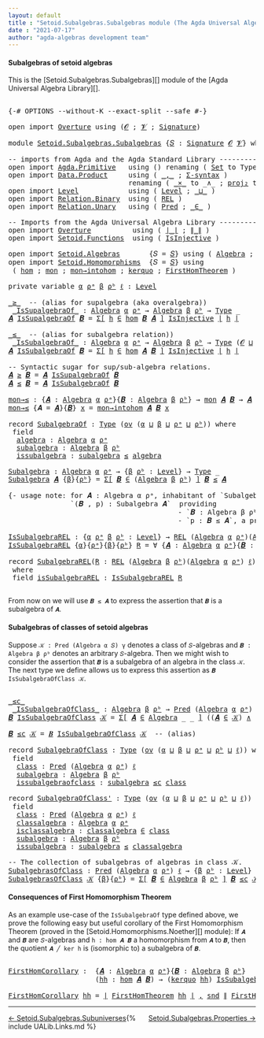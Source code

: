 ```yaml
---
layout: default
title : "Setoid.Subalgebras.Subalgebras module (The Agda Universal Algebra Library)"
date : "2021-07-17"
author: "agda-algebras development team"
---
```


#### <a id="subalgebras-of-setoidalgebras">Subalgebras of setoid algebras</a>

This is the [Setoid.Subalgebras.Subalgebras][] module of the [Agda Universal Algebra Library][].

<pre class="Agda">

<a id="363" class="Symbol">{-#</a> <a id="367" class="Keyword">OPTIONS</a> <a id="375" class="Pragma">--without-K</a> <a id="387" class="Pragma">--exact-split</a> <a id="401" class="Pragma">--safe</a> <a id="408" class="Symbol">#-}</a>

<a id="413" class="Keyword">open</a> <a id="418" class="Keyword">import</a> <a id="425" href="Overture.html" class="Module">Overture</a> <a id="434" class="Keyword">using</a> <a id="440" class="Symbol">(</a><a id="441" href="Overture.Signatures.html#648" class="Generalizable">𝓞</a> <a id="443" class="Symbol">;</a> <a id="445" href="Overture.Signatures.html#650" class="Generalizable">𝓥</a> <a id="447" class="Symbol">;</a> <a id="449" href="Overture.Signatures.html#3264" class="Function">Signature</a><a id="458" class="Symbol">)</a>

<a id="461" class="Keyword">module</a> <a id="468" href="Setoid.Subalgebras.Subalgebras.html" class="Module">Setoid.Subalgebras.Subalgebras</a> <a id="499" class="Symbol">{</a><a id="500" href="Setoid.Subalgebras.Subalgebras.html#500" class="Bound">𝑆</a> <a id="502" class="Symbol">:</a> <a id="504" href="Overture.Signatures.html#3264" class="Function">Signature</a> <a id="514" href="Overture.Signatures.html#648" class="Generalizable">𝓞</a> <a id="516" href="Overture.Signatures.html#650" class="Generalizable">𝓥</a><a id="517" class="Symbol">}</a> <a id="519" class="Keyword">where</a>

<a id="526" class="Comment">-- imports from Agda and the Agda Standard Library ------------------------------------------</a>
<a id="620" class="Keyword">open</a> <a id="625" class="Keyword">import</a> <a id="632" href="Agda.Primitive.html" class="Module">Agda.Primitive</a>   <a id="649" class="Keyword">using</a> <a id="655" class="Symbol">()</a> <a id="658" class="Keyword">renaming</a> <a id="667" class="Symbol">(</a> <a id="669" href="Agda.Primitive.html#326" class="Primitive">Set</a> <a id="673" class="Symbol">to</a> <a id="676" class="Primitive">Type</a> <a id="681" class="Symbol">)</a>
<a id="683" class="Keyword">open</a> <a id="688" class="Keyword">import</a> <a id="695" href="Data.Product.html" class="Module">Data.Product</a>     <a id="712" class="Keyword">using</a> <a id="718" class="Symbol">(</a> <a id="720" href="Agda.Builtin.Sigma.html#236" class="InductiveConstructor Operator">_,_</a> <a id="724" class="Symbol">;</a> <a id="726" href="Data.Product.html#916" class="Function">Σ-syntax</a> <a id="735" class="Symbol">)</a>
                             <a id="766" class="Keyword">renaming</a> <a id="775" class="Symbol">(</a> <a id="777" href="Data.Product.html#1167" class="Function Operator">_×_</a> <a id="781" class="Symbol">to</a> <a id="784" class="Function Operator">_∧_</a> <a id="788" class="Symbol">;</a> <a id="790" href="Agda.Builtin.Sigma.html#264" class="Field">proj₂</a> <a id="796" class="Symbol">to</a> <a id="799" class="Field">snd</a> <a id="803" class="Symbol">)</a>
<a id="805" class="Keyword">open</a> <a id="810" class="Keyword">import</a> <a id="817" href="Level.html" class="Module">Level</a>            <a id="834" class="Keyword">using</a> <a id="840" class="Symbol">(</a> <a id="842" href="Agda.Primitive.html#597" class="Postulate">Level</a> <a id="848" class="Symbol">;</a> <a id="850" href="Agda.Primitive.html#810" class="Primitive Operator">_⊔_</a> <a id="854" class="Symbol">)</a>
<a id="856" class="Keyword">open</a> <a id="861" class="Keyword">import</a> <a id="868" href="Relation.Binary.html" class="Module">Relation.Binary</a>  <a id="885" class="Keyword">using</a> <a id="891" class="Symbol">(</a> <a id="893" href="Relation.Binary.Core.html#766" class="Function">REL</a> <a id="897" class="Symbol">)</a>
<a id="899" class="Keyword">open</a> <a id="904" class="Keyword">import</a> <a id="911" href="Relation.Unary.html" class="Module">Relation.Unary</a>   <a id="928" class="Keyword">using</a> <a id="934" class="Symbol">(</a> <a id="936" href="Relation.Unary.html#1101" class="Function">Pred</a> <a id="941" class="Symbol">;</a> <a id="943" href="Relation.Unary.html#1523" class="Function Operator">_∈_</a> <a id="947" class="Symbol">)</a>

<a id="950" class="Comment">-- Imports from the Agda Universal Algebra Library ------------------------------------------</a>
<a id="1044" class="Keyword">open</a> <a id="1049" class="Keyword">import</a> <a id="1056" href="Overture.html" class="Module">Overture</a>          <a id="1074" class="Keyword">using</a> <a id="1080" class="Symbol">(</a> <a id="1082" href="Overture.Basic.html#4326" class="Function Operator">∣_∣</a> <a id="1086" class="Symbol">;</a> <a id="1088" href="Overture.Basic.html#4364" class="Function Operator">∥_∥</a> <a id="1092" class="Symbol">)</a>
<a id="1094" class="Keyword">open</a> <a id="1099" class="Keyword">import</a> <a id="1106" href="Setoid.Functions.html" class="Module">Setoid.Functions</a>  <a id="1124" class="Keyword">using</a> <a id="1130" class="Symbol">(</a> <a id="1132" href="Setoid.Functions.Injective.html#2164" class="Function">IsInjective</a> <a id="1144" class="Symbol">)</a>

<a id="1147" class="Keyword">open</a> <a id="1152" class="Keyword">import</a> <a id="1159" href="Setoid.Algebras.html" class="Module">Setoid.Algebras</a>       <a id="1181" class="Symbol">{</a><a id="1182" class="Argument">𝑆</a> <a id="1184" class="Symbol">=</a> <a id="1186" href="Setoid.Subalgebras.Subalgebras.html#500" class="Bound">𝑆</a><a id="1187" class="Symbol">}</a> <a id="1189" class="Keyword">using</a> <a id="1195" class="Symbol">(</a> <a id="1197" href="Setoid.Algebras.Basic.html#2837" class="Record">Algebra</a> <a id="1205" class="Symbol">;</a> <a id="1207" href="Setoid.Algebras.Basic.html#1068" class="Function">ov</a> <a id="1210" class="Symbol">)</a>
<a id="1212" class="Keyword">open</a> <a id="1217" class="Keyword">import</a> <a id="1224" href="Setoid.Homomorphisms.html" class="Module">Setoid.Homomorphisms</a>  <a id="1246" class="Symbol">{</a><a id="1247" class="Argument">𝑆</a> <a id="1249" class="Symbol">=</a> <a id="1251" href="Setoid.Subalgebras.Subalgebras.html#500" class="Bound">𝑆</a><a id="1252" class="Symbol">}</a> <a id="1254" class="Keyword">using</a>
 <a id="1261" class="Symbol">(</a> <a id="1263" href="Setoid.Homomorphisms.Basic.html#1918" class="Function">hom</a> <a id="1267" class="Symbol">;</a> <a id="1269" href="Setoid.Homomorphisms.Basic.html#2253" class="Function">mon</a> <a id="1273" class="Symbol">;</a> <a id="1275" href="Setoid.Homomorphisms.Basic.html#2737" class="Function">mon→intohom</a> <a id="1287" class="Symbol">;</a> <a id="1289" href="Setoid.Homomorphisms.Kernels.html#2884" class="Function">kerquo</a> <a id="1296" class="Symbol">;</a> <a id="1298" href="Setoid.Homomorphisms.Noether.html#1969" class="Function">FirstHomTheorem</a> <a id="1314" class="Symbol">)</a>

<a id="1317" class="Keyword">private</a> <a id="1325" class="Keyword">variable</a> <a id="1334" href="Setoid.Subalgebras.Subalgebras.html#1334" class="Generalizable">α</a> <a id="1336" href="Setoid.Subalgebras.Subalgebras.html#1336" class="Generalizable">ρᵃ</a> <a id="1339" href="Setoid.Subalgebras.Subalgebras.html#1339" class="Generalizable">β</a> <a id="1341" href="Setoid.Subalgebras.Subalgebras.html#1341" class="Generalizable">ρᵇ</a> <a id="1344" href="Setoid.Subalgebras.Subalgebras.html#1344" class="Generalizable">ℓ</a> <a id="1346" class="Symbol">:</a> <a id="1348" href="Agda.Primitive.html#597" class="Postulate">Level</a>

<a id="_≥_"></a><a id="1355" href="Setoid.Subalgebras.Subalgebras.html#1355" class="Function Operator">_≥_</a>  <a id="1360" class="Comment">-- (alias for supalgebra (aka overalgebra))</a>
 <a id="_IsSupalgebraOf_"></a><a id="1405" href="Setoid.Subalgebras.Subalgebras.html#1405" class="Function Operator">_IsSupalgebraOf_</a> <a id="1422" class="Symbol">:</a> <a id="1424" href="Setoid.Algebras.Basic.html#2837" class="Record">Algebra</a> <a id="1432" href="Setoid.Subalgebras.Subalgebras.html#1334" class="Generalizable">α</a> <a id="1434" href="Setoid.Subalgebras.Subalgebras.html#1336" class="Generalizable">ρᵃ</a> <a id="1437" class="Symbol">→</a> <a id="1439" href="Setoid.Algebras.Basic.html#2837" class="Record">Algebra</a> <a id="1447" href="Setoid.Subalgebras.Subalgebras.html#1339" class="Generalizable">β</a> <a id="1449" href="Setoid.Subalgebras.Subalgebras.html#1341" class="Generalizable">ρᵇ</a> <a id="1452" class="Symbol">→</a> <a id="1454" href="Setoid.Subalgebras.Subalgebras.html#676" class="Primitive">Type</a> <a id="1459" class="Symbol">_</a>
<a id="1461" href="Setoid.Subalgebras.Subalgebras.html#1461" class="Bound">𝑨</a> <a id="1463" href="Setoid.Subalgebras.Subalgebras.html#1405" class="Function Operator">IsSupalgebraOf</a> <a id="1478" href="Setoid.Subalgebras.Subalgebras.html#1478" class="Bound">𝑩</a> <a id="1480" class="Symbol">=</a> <a id="1482" href="Data.Product.html#916" class="Function">Σ[</a> <a id="1485" href="Setoid.Subalgebras.Subalgebras.html#1485" class="Bound">h</a> <a id="1487" href="Data.Product.html#916" class="Function">∈</a> <a id="1489" href="Setoid.Homomorphisms.Basic.html#1918" class="Function">hom</a> <a id="1493" href="Setoid.Subalgebras.Subalgebras.html#1478" class="Bound">𝑩</a> <a id="1495" href="Setoid.Subalgebras.Subalgebras.html#1461" class="Bound">𝑨</a> <a id="1497" href="Data.Product.html#916" class="Function">]</a> <a id="1499" href="Setoid.Functions.Injective.html#2164" class="Function">IsInjective</a> <a id="1511" href="Overture.Basic.html#4326" class="Function Operator">∣</a> <a id="1513" href="Setoid.Subalgebras.Subalgebras.html#1485" class="Bound">h</a> <a id="1515" href="Overture.Basic.html#4326" class="Function Operator">∣</a>

<a id="_≤_"></a><a id="1518" href="Setoid.Subalgebras.Subalgebras.html#1518" class="Function Operator">_≤_</a>  <a id="1523" class="Comment">-- (alias for subalgebra relation))</a>
 <a id="_IsSubalgebraOf_"></a><a id="1560" href="Setoid.Subalgebras.Subalgebras.html#1560" class="Function Operator">_IsSubalgebraOf_</a> <a id="1577" class="Symbol">:</a> <a id="1579" href="Setoid.Algebras.Basic.html#2837" class="Record">Algebra</a> <a id="1587" href="Setoid.Subalgebras.Subalgebras.html#1334" class="Generalizable">α</a> <a id="1589" href="Setoid.Subalgebras.Subalgebras.html#1336" class="Generalizable">ρᵃ</a> <a id="1592" class="Symbol">→</a> <a id="1594" href="Setoid.Algebras.Basic.html#2837" class="Record">Algebra</a> <a id="1602" href="Setoid.Subalgebras.Subalgebras.html#1339" class="Generalizable">β</a> <a id="1604" href="Setoid.Subalgebras.Subalgebras.html#1341" class="Generalizable">ρᵇ</a> <a id="1607" class="Symbol">→</a> <a id="1609" href="Setoid.Subalgebras.Subalgebras.html#676" class="Primitive">Type</a> <a id="1614" class="Symbol">(</a><a id="1615" href="Setoid.Subalgebras.Subalgebras.html#514" class="Bound">𝓞</a> <a id="1617" href="Agda.Primitive.html#810" class="Primitive Operator">⊔</a> <a id="1619" href="Setoid.Subalgebras.Subalgebras.html#516" class="Bound">𝓥</a> <a id="1621" href="Agda.Primitive.html#810" class="Primitive Operator">⊔</a> <a id="1623" href="Setoid.Subalgebras.Subalgebras.html#1334" class="Generalizable">α</a> <a id="1625" href="Agda.Primitive.html#810" class="Primitive Operator">⊔</a> <a id="1627" href="Setoid.Subalgebras.Subalgebras.html#1336" class="Generalizable">ρᵃ</a> <a id="1630" href="Agda.Primitive.html#810" class="Primitive Operator">⊔</a> <a id="1632" href="Setoid.Subalgebras.Subalgebras.html#1339" class="Generalizable">β</a> <a id="1634" href="Agda.Primitive.html#810" class="Primitive Operator">⊔</a> <a id="1636" href="Setoid.Subalgebras.Subalgebras.html#1341" class="Generalizable">ρᵇ</a><a id="1638" class="Symbol">)</a>
<a id="1640" href="Setoid.Subalgebras.Subalgebras.html#1640" class="Bound">𝑨</a> <a id="1642" href="Setoid.Subalgebras.Subalgebras.html#1560" class="Function Operator">IsSubalgebraOf</a> <a id="1657" href="Setoid.Subalgebras.Subalgebras.html#1657" class="Bound">𝑩</a> <a id="1659" class="Symbol">=</a> <a id="1661" href="Data.Product.html#916" class="Function">Σ[</a> <a id="1664" href="Setoid.Subalgebras.Subalgebras.html#1664" class="Bound">h</a> <a id="1666" href="Data.Product.html#916" class="Function">∈</a> <a id="1668" href="Setoid.Homomorphisms.Basic.html#1918" class="Function">hom</a> <a id="1672" href="Setoid.Subalgebras.Subalgebras.html#1640" class="Bound">𝑨</a> <a id="1674" href="Setoid.Subalgebras.Subalgebras.html#1657" class="Bound">𝑩</a> <a id="1676" href="Data.Product.html#916" class="Function">]</a> <a id="1678" href="Setoid.Functions.Injective.html#2164" class="Function">IsInjective</a> <a id="1690" href="Overture.Basic.html#4326" class="Function Operator">∣</a> <a id="1692" href="Setoid.Subalgebras.Subalgebras.html#1664" class="Bound">h</a> <a id="1694" href="Overture.Basic.html#4326" class="Function Operator">∣</a>

<a id="1697" class="Comment">-- Syntactic sugar for sup/sub-algebra relations.</a>
<a id="1747" href="Setoid.Subalgebras.Subalgebras.html#1747" class="Bound">𝑨</a> <a id="1749" href="Setoid.Subalgebras.Subalgebras.html#1355" class="Function Operator">≥</a> <a id="1751" href="Setoid.Subalgebras.Subalgebras.html#1751" class="Bound">𝑩</a> <a id="1753" class="Symbol">=</a> <a id="1755" href="Setoid.Subalgebras.Subalgebras.html#1747" class="Bound">𝑨</a> <a id="1757" href="Setoid.Subalgebras.Subalgebras.html#1405" class="Function Operator">IsSupalgebraOf</a> <a id="1772" href="Setoid.Subalgebras.Subalgebras.html#1751" class="Bound">𝑩</a>
<a id="1774" href="Setoid.Subalgebras.Subalgebras.html#1774" class="Bound">𝑨</a> <a id="1776" href="Setoid.Subalgebras.Subalgebras.html#1518" class="Function Operator">≤</a> <a id="1778" href="Setoid.Subalgebras.Subalgebras.html#1778" class="Bound">𝑩</a> <a id="1780" class="Symbol">=</a> <a id="1782" href="Setoid.Subalgebras.Subalgebras.html#1774" class="Bound">𝑨</a> <a id="1784" href="Setoid.Subalgebras.Subalgebras.html#1560" class="Function Operator">IsSubalgebraOf</a> <a id="1799" href="Setoid.Subalgebras.Subalgebras.html#1778" class="Bound">𝑩</a>

<a id="mon→≤"></a><a id="1802" href="Setoid.Subalgebras.Subalgebras.html#1802" class="Function">mon→≤</a> <a id="1808" class="Symbol">:</a> <a id="1810" class="Symbol">{</a><a id="1811" href="Setoid.Subalgebras.Subalgebras.html#1811" class="Bound">𝑨</a> <a id="1813" class="Symbol">:</a> <a id="1815" href="Setoid.Algebras.Basic.html#2837" class="Record">Algebra</a> <a id="1823" href="Setoid.Subalgebras.Subalgebras.html#1334" class="Generalizable">α</a> <a id="1825" href="Setoid.Subalgebras.Subalgebras.html#1336" class="Generalizable">ρᵃ</a><a id="1827" class="Symbol">}{</a><a id="1829" href="Setoid.Subalgebras.Subalgebras.html#1829" class="Bound">𝑩</a> <a id="1831" class="Symbol">:</a> <a id="1833" href="Setoid.Algebras.Basic.html#2837" class="Record">Algebra</a> <a id="1841" href="Setoid.Subalgebras.Subalgebras.html#1339" class="Generalizable">β</a> <a id="1843" href="Setoid.Subalgebras.Subalgebras.html#1341" class="Generalizable">ρᵇ</a><a id="1845" class="Symbol">}</a> <a id="1847" class="Symbol">→</a> <a id="1849" href="Setoid.Homomorphisms.Basic.html#2253" class="Function">mon</a> <a id="1853" href="Setoid.Subalgebras.Subalgebras.html#1811" class="Bound">𝑨</a> <a id="1855" href="Setoid.Subalgebras.Subalgebras.html#1829" class="Bound">𝑩</a> <a id="1857" class="Symbol">→</a> <a id="1859" href="Setoid.Subalgebras.Subalgebras.html#1811" class="Bound">𝑨</a> <a id="1861" href="Setoid.Subalgebras.Subalgebras.html#1518" class="Function Operator">≤</a> <a id="1863" href="Setoid.Subalgebras.Subalgebras.html#1829" class="Bound">𝑩</a>
<a id="1865" href="Setoid.Subalgebras.Subalgebras.html#1802" class="Function">mon→≤</a> <a id="1871" class="Symbol">{</a><a id="1872" class="Argument">𝑨</a> <a id="1874" class="Symbol">=</a> <a id="1876" href="Setoid.Subalgebras.Subalgebras.html#1876" class="Bound">𝑨</a><a id="1877" class="Symbol">}{</a><a id="1879" href="Setoid.Subalgebras.Subalgebras.html#1879" class="Bound">𝑩</a><a id="1880" class="Symbol">}</a> <a id="1882" href="Setoid.Subalgebras.Subalgebras.html#1882" class="Bound">x</a> <a id="1884" class="Symbol">=</a> <a id="1886" href="Setoid.Homomorphisms.Basic.html#2737" class="Function">mon→intohom</a> <a id="1898" href="Setoid.Subalgebras.Subalgebras.html#1876" class="Bound">𝑨</a> <a id="1900" href="Setoid.Subalgebras.Subalgebras.html#1879" class="Bound">𝑩</a> <a id="1902" href="Setoid.Subalgebras.Subalgebras.html#1882" class="Bound">x</a>

<a id="1905" class="Keyword">record</a> <a id="SubalgebraOf"></a><a id="1912" href="Setoid.Subalgebras.Subalgebras.html#1912" class="Record">SubalgebraOf</a> <a id="1925" class="Symbol">:</a> <a id="1927" href="Setoid.Subalgebras.Subalgebras.html#676" class="Primitive">Type</a> <a id="1932" class="Symbol">(</a><a id="1933" href="Setoid.Algebras.Basic.html#1068" class="Function">ov</a> <a id="1936" class="Symbol">(</a><a id="1937" href="Setoid.Subalgebras.Subalgebras.html#1937" class="Bound">α</a> <a id="1939" href="Agda.Primitive.html#810" class="Primitive Operator">⊔</a> <a id="1941" href="Setoid.Subalgebras.Subalgebras.html#1941" class="Bound">β</a> <a id="1943" href="Agda.Primitive.html#810" class="Primitive Operator">⊔</a> <a id="1945" href="Setoid.Subalgebras.Subalgebras.html#1945" class="Bound">ρᵃ</a> <a id="1948" href="Agda.Primitive.html#810" class="Primitive Operator">⊔</a> <a id="1950" href="Setoid.Subalgebras.Subalgebras.html#1950" class="Bound">ρᵇ</a><a id="1952" class="Symbol">))</a> <a id="1955" class="Keyword">where</a>
 <a id="1962" class="Keyword">field</a>
  <a id="SubalgebraOf.algebra"></a><a id="1970" href="Setoid.Subalgebras.Subalgebras.html#1970" class="Field">algebra</a> <a id="1978" class="Symbol">:</a> <a id="1980" href="Setoid.Algebras.Basic.html#2837" class="Record">Algebra</a> <a id="1988" href="Setoid.Subalgebras.Subalgebras.html#1937" class="Bound">α</a> <a id="1990" href="Setoid.Subalgebras.Subalgebras.html#1945" class="Bound">ρᵃ</a>
  <a id="SubalgebraOf.subalgebra"></a><a id="1995" href="Setoid.Subalgebras.Subalgebras.html#1995" class="Field">subalgebra</a> <a id="2006" class="Symbol">:</a> <a id="2008" href="Setoid.Algebras.Basic.html#2837" class="Record">Algebra</a> <a id="2016" href="Setoid.Subalgebras.Subalgebras.html#1941" class="Bound">β</a> <a id="2018" href="Setoid.Subalgebras.Subalgebras.html#1950" class="Bound">ρᵇ</a>
  <a id="SubalgebraOf.issubalgebra"></a><a id="2023" href="Setoid.Subalgebras.Subalgebras.html#2023" class="Field">issubalgebra</a> <a id="2036" class="Symbol">:</a> <a id="2038" href="Setoid.Subalgebras.Subalgebras.html#1995" class="Field">subalgebra</a> <a id="2049" href="Setoid.Subalgebras.Subalgebras.html#1518" class="Function Operator">≤</a> <a id="2051" href="Setoid.Subalgebras.Subalgebras.html#1970" class="Field">algebra</a>

<a id="Subalgebra"></a><a id="2060" href="Setoid.Subalgebras.Subalgebras.html#2060" class="Function">Subalgebra</a> <a id="2071" class="Symbol">:</a> <a id="2073" href="Setoid.Algebras.Basic.html#2837" class="Record">Algebra</a> <a id="2081" href="Setoid.Subalgebras.Subalgebras.html#1334" class="Generalizable">α</a> <a id="2083" href="Setoid.Subalgebras.Subalgebras.html#1336" class="Generalizable">ρᵃ</a> <a id="2086" class="Symbol">→</a> <a id="2088" class="Symbol">{</a><a id="2089" href="Setoid.Subalgebras.Subalgebras.html#2089" class="Bound">β</a> <a id="2091" href="Setoid.Subalgebras.Subalgebras.html#2091" class="Bound">ρᵇ</a> <a id="2094" class="Symbol">:</a> <a id="2096" href="Agda.Primitive.html#597" class="Postulate">Level</a><a id="2101" class="Symbol">}</a> <a id="2103" class="Symbol">→</a> <a id="2105" href="Setoid.Subalgebras.Subalgebras.html#676" class="Primitive">Type</a> <a id="2110" class="Symbol">_</a>
<a id="2112" href="Setoid.Subalgebras.Subalgebras.html#2060" class="Function">Subalgebra</a> <a id="2123" href="Setoid.Subalgebras.Subalgebras.html#2123" class="Bound">𝑨</a> <a id="2125" class="Symbol">{</a><a id="2126" href="Setoid.Subalgebras.Subalgebras.html#2126" class="Bound">β</a><a id="2127" class="Symbol">}{</a><a id="2129" href="Setoid.Subalgebras.Subalgebras.html#2129" class="Bound">ρᵇ</a><a id="2131" class="Symbol">}</a> <a id="2133" class="Symbol">=</a> <a id="2135" href="Data.Product.html#916" class="Function">Σ[</a> <a id="2138" href="Setoid.Subalgebras.Subalgebras.html#2138" class="Bound">𝑩</a> <a id="2140" href="Data.Product.html#916" class="Function">∈</a> <a id="2142" class="Symbol">(</a><a id="2143" href="Setoid.Algebras.Basic.html#2837" class="Record">Algebra</a> <a id="2151" href="Setoid.Subalgebras.Subalgebras.html#2126" class="Bound">β</a> <a id="2153" href="Setoid.Subalgebras.Subalgebras.html#2129" class="Bound">ρᵇ</a><a id="2155" class="Symbol">)</a> <a id="2157" href="Data.Product.html#916" class="Function">]</a> <a id="2159" href="Setoid.Subalgebras.Subalgebras.html#2138" class="Bound">𝑩</a> <a id="2161" href="Setoid.Subalgebras.Subalgebras.html#1518" class="Function Operator">≤</a> <a id="2163" href="Setoid.Subalgebras.Subalgebras.html#2123" class="Bound">𝑨</a>

<a id="2166" class="Comment">{- usage note: for 𝑨 : Algebra α ρᵃ, inhabitant of `Subalgebra 𝑨` is a pair
               `(𝑩 , p) : Subalgebra 𝑨`  providing
                                         - `𝑩 : Algebra β ρᵇ` and
                                         - `p : 𝑩 ≤ 𝑨`, a proof that 𝑩 is a subalgebra of 𝐴. -}</a>

<a id="IsSubalgebraREL"></a><a id="2456" href="Setoid.Subalgebras.Subalgebras.html#2456" class="Function">IsSubalgebraREL</a> <a id="2472" class="Symbol">:</a> <a id="2474" class="Symbol">{</a><a id="2475" href="Setoid.Subalgebras.Subalgebras.html#2475" class="Bound">α</a> <a id="2477" href="Setoid.Subalgebras.Subalgebras.html#2477" class="Bound">ρᵃ</a> <a id="2480" href="Setoid.Subalgebras.Subalgebras.html#2480" class="Bound">β</a> <a id="2482" href="Setoid.Subalgebras.Subalgebras.html#2482" class="Bound">ρᵇ</a> <a id="2485" class="Symbol">:</a> <a id="2487" href="Agda.Primitive.html#597" class="Postulate">Level</a><a id="2492" class="Symbol">}</a> <a id="2494" class="Symbol">→</a> <a id="2496" href="Relation.Binary.Core.html#766" class="Function">REL</a> <a id="2500" class="Symbol">(</a><a id="2501" href="Setoid.Algebras.Basic.html#2837" class="Record">Algebra</a> <a id="2509" href="Setoid.Subalgebras.Subalgebras.html#2475" class="Bound">α</a> <a id="2511" href="Setoid.Subalgebras.Subalgebras.html#2477" class="Bound">ρᵃ</a><a id="2513" class="Symbol">)(</a><a id="2515" href="Setoid.Algebras.Basic.html#2837" class="Record">Algebra</a> <a id="2523" href="Setoid.Subalgebras.Subalgebras.html#2480" class="Bound">β</a> <a id="2525" href="Setoid.Subalgebras.Subalgebras.html#2482" class="Bound">ρᵇ</a><a id="2527" class="Symbol">)</a> <a id="2529" href="Setoid.Subalgebras.Subalgebras.html#1344" class="Generalizable">ℓ</a> <a id="2531" class="Symbol">→</a> <a id="2533" href="Setoid.Subalgebras.Subalgebras.html#676" class="Primitive">Type</a> <a id="2538" class="Symbol">_</a>
<a id="2540" href="Setoid.Subalgebras.Subalgebras.html#2456" class="Function">IsSubalgebraREL</a> <a id="2556" class="Symbol">{</a><a id="2557" href="Setoid.Subalgebras.Subalgebras.html#2557" class="Bound">α</a><a id="2558" class="Symbol">}{</a><a id="2560" href="Setoid.Subalgebras.Subalgebras.html#2560" class="Bound">ρᵃ</a><a id="2562" class="Symbol">}{</a><a id="2564" href="Setoid.Subalgebras.Subalgebras.html#2564" class="Bound">β</a><a id="2565" class="Symbol">}{</a><a id="2567" href="Setoid.Subalgebras.Subalgebras.html#2567" class="Bound">ρᵇ</a><a id="2569" class="Symbol">}</a> <a id="2571" href="Setoid.Subalgebras.Subalgebras.html#2571" class="Bound">R</a> <a id="2573" class="Symbol">=</a> <a id="2575" class="Symbol">∀</a> <a id="2577" class="Symbol">{</a><a id="2578" href="Setoid.Subalgebras.Subalgebras.html#2578" class="Bound">𝑨</a> <a id="2580" class="Symbol">:</a> <a id="2582" href="Setoid.Algebras.Basic.html#2837" class="Record">Algebra</a> <a id="2590" href="Setoid.Subalgebras.Subalgebras.html#2557" class="Bound">α</a> <a id="2592" href="Setoid.Subalgebras.Subalgebras.html#2560" class="Bound">ρᵃ</a><a id="2594" class="Symbol">}{</a><a id="2596" href="Setoid.Subalgebras.Subalgebras.html#2596" class="Bound">𝑩</a> <a id="2598" class="Symbol">:</a> <a id="2600" href="Setoid.Algebras.Basic.html#2837" class="Record">Algebra</a> <a id="2608" href="Setoid.Subalgebras.Subalgebras.html#2564" class="Bound">β</a> <a id="2610" href="Setoid.Subalgebras.Subalgebras.html#2567" class="Bound">ρᵇ</a><a id="2612" class="Symbol">}</a> <a id="2614" class="Symbol">→</a> <a id="2616" href="Setoid.Subalgebras.Subalgebras.html#2578" class="Bound">𝑨</a> <a id="2618" href="Setoid.Subalgebras.Subalgebras.html#1518" class="Function Operator">≤</a> <a id="2620" href="Setoid.Subalgebras.Subalgebras.html#2596" class="Bound">𝑩</a>

<a id="2623" class="Keyword">record</a> <a id="SubalgebraREL"></a><a id="2630" href="Setoid.Subalgebras.Subalgebras.html#2630" class="Record">SubalgebraREL</a><a id="2643" class="Symbol">(</a><a id="2644" href="Setoid.Subalgebras.Subalgebras.html#2644" class="Bound">R</a> <a id="2646" class="Symbol">:</a> <a id="2648" href="Relation.Binary.Core.html#766" class="Function">REL</a> <a id="2652" class="Symbol">(</a><a id="2653" href="Setoid.Algebras.Basic.html#2837" class="Record">Algebra</a> <a id="2661" href="Setoid.Subalgebras.Subalgebras.html#1339" class="Generalizable">β</a> <a id="2663" href="Setoid.Subalgebras.Subalgebras.html#1341" class="Generalizable">ρᵇ</a><a id="2665" class="Symbol">)(</a><a id="2667" href="Setoid.Algebras.Basic.html#2837" class="Record">Algebra</a> <a id="2675" href="Setoid.Subalgebras.Subalgebras.html#1334" class="Generalizable">α</a> <a id="2677" href="Setoid.Subalgebras.Subalgebras.html#1336" class="Generalizable">ρᵃ</a><a id="2679" class="Symbol">)</a> <a id="2681" href="Setoid.Subalgebras.Subalgebras.html#1344" class="Generalizable">ℓ</a><a id="2682" class="Symbol">)</a> <a id="2684" class="Symbol">:</a> <a id="2686" href="Setoid.Subalgebras.Subalgebras.html#676" class="Primitive">Type</a> <a id="2691" class="Symbol">(</a><a id="2692" href="Setoid.Algebras.Basic.html#1068" class="Function">ov</a> <a id="2695" class="Symbol">(</a><a id="2696" href="Setoid.Subalgebras.Subalgebras.html#2675" class="Bound">α</a> <a id="2698" href="Agda.Primitive.html#810" class="Primitive Operator">⊔</a> <a id="2700" href="Setoid.Subalgebras.Subalgebras.html#2661" class="Bound">β</a> <a id="2702" href="Agda.Primitive.html#810" class="Primitive Operator">⊔</a> <a id="2704" href="Setoid.Subalgebras.Subalgebras.html#2663" class="Bound">ρᵇ</a> <a id="2707" href="Agda.Primitive.html#810" class="Primitive Operator">⊔</a> <a id="2709" href="Setoid.Subalgebras.Subalgebras.html#2681" class="Bound">ℓ</a><a id="2710" class="Symbol">))</a>
 <a id="2714" class="Keyword">where</a>
 <a id="2721" class="Keyword">field</a> <a id="SubalgebraREL.isSubalgebraREL"></a><a id="2727" href="Setoid.Subalgebras.Subalgebras.html#2727" class="Field">isSubalgebraREL</a> <a id="2743" class="Symbol">:</a> <a id="2745" href="Setoid.Subalgebras.Subalgebras.html#2456" class="Function">IsSubalgebraREL</a> <a id="2761" href="Setoid.Subalgebras.Subalgebras.html#2644" class="Bound">R</a>

</pre>

From now on we will use `𝑩 ≤ 𝑨` to express the assertion that `𝑩` is a subalgebra of `𝑨`.

#### <a id="subalgebras-of-classes-of-algebras">Subalgebras of classes of setoid algebras</a>

Suppose `𝒦 : Pred (Algebra α 𝑆) γ` denotes a class of `𝑆`-algebras and
`𝑩 : Algebra β ρᵇ` denotes an arbitrary `𝑆`-algebra. Then we might wish to
consider the assertion that `𝑩` is a subalgebra of an algebra in the class `𝒦`.
The next type we define allows us to express this assertion as
`𝑩 IsSubalgebraOfClass 𝒦`.

<pre class="Agda">

<a id="_≤c_"></a><a id="3293" href="Setoid.Subalgebras.Subalgebras.html#3293" class="Function Operator">_≤c_</a>
 <a id="_IsSubalgebraOfClass_"></a><a id="3299" href="Setoid.Subalgebras.Subalgebras.html#3299" class="Function Operator">_IsSubalgebraOfClass_</a> <a id="3321" class="Symbol">:</a> <a id="3323" href="Setoid.Algebras.Basic.html#2837" class="Record">Algebra</a> <a id="3331" href="Setoid.Subalgebras.Subalgebras.html#1339" class="Generalizable">β</a> <a id="3333" href="Setoid.Subalgebras.Subalgebras.html#1341" class="Generalizable">ρᵇ</a> <a id="3336" class="Symbol">→</a> <a id="3338" href="Relation.Unary.html#1101" class="Function">Pred</a> <a id="3343" class="Symbol">(</a><a id="3344" href="Setoid.Algebras.Basic.html#2837" class="Record">Algebra</a> <a id="3352" href="Setoid.Subalgebras.Subalgebras.html#1334" class="Generalizable">α</a> <a id="3354" href="Setoid.Subalgebras.Subalgebras.html#1336" class="Generalizable">ρᵃ</a><a id="3356" class="Symbol">)</a> <a id="3358" href="Setoid.Subalgebras.Subalgebras.html#1344" class="Generalizable">ℓ</a> <a id="3360" class="Symbol">→</a> <a id="3362" href="Setoid.Subalgebras.Subalgebras.html#676" class="Primitive">Type</a> <a id="3367" class="Symbol">_</a>
<a id="3369" href="Setoid.Subalgebras.Subalgebras.html#3369" class="Bound">𝑩</a> <a id="3371" href="Setoid.Subalgebras.Subalgebras.html#3299" class="Function Operator">IsSubalgebraOfClass</a> <a id="3391" href="Setoid.Subalgebras.Subalgebras.html#3391" class="Bound">𝒦</a> <a id="3393" class="Symbol">=</a> <a id="3395" href="Data.Product.html#916" class="Function">Σ[</a> <a id="3398" href="Setoid.Subalgebras.Subalgebras.html#3398" class="Bound">𝑨</a> <a id="3400" href="Data.Product.html#916" class="Function">∈</a> <a id="3402" href="Setoid.Algebras.Basic.html#2837" class="Record">Algebra</a> <a id="3410" class="Symbol">_</a> <a id="3412" class="Symbol">_</a> <a id="3414" href="Data.Product.html#916" class="Function">]</a> <a id="3416" class="Symbol">((</a><a id="3418" href="Setoid.Subalgebras.Subalgebras.html#3398" class="Bound">𝑨</a> <a id="3420" href="Relation.Unary.html#1523" class="Function Operator">∈</a> <a id="3422" href="Setoid.Subalgebras.Subalgebras.html#3391" class="Bound">𝒦</a><a id="3423" class="Symbol">)</a> <a id="3425" href="Setoid.Subalgebras.Subalgebras.html#784" class="Function Operator">∧</a> <a id="3427" class="Symbol">(</a><a id="3428" href="Setoid.Subalgebras.Subalgebras.html#3369" class="Bound">𝑩</a> <a id="3430" href="Setoid.Subalgebras.Subalgebras.html#1518" class="Function Operator">≤</a> <a id="3432" href="Setoid.Subalgebras.Subalgebras.html#3398" class="Bound">𝑨</a><a id="3433" class="Symbol">))</a>

<a id="3437" href="Setoid.Subalgebras.Subalgebras.html#3437" class="Bound">𝑩</a> <a id="3439" href="Setoid.Subalgebras.Subalgebras.html#3293" class="Function Operator">≤c</a> <a id="3442" href="Setoid.Subalgebras.Subalgebras.html#3442" class="Bound">𝒦</a> <a id="3444" class="Symbol">=</a> <a id="3446" href="Setoid.Subalgebras.Subalgebras.html#3437" class="Bound">𝑩</a> <a id="3448" href="Setoid.Subalgebras.Subalgebras.html#3299" class="Function Operator">IsSubalgebraOfClass</a> <a id="3468" href="Setoid.Subalgebras.Subalgebras.html#3442" class="Bound">𝒦</a>  <a id="3471" class="Comment">-- (alias)</a>

<a id="3483" class="Keyword">record</a> <a id="SubalgebraOfClass"></a><a id="3490" href="Setoid.Subalgebras.Subalgebras.html#3490" class="Record">SubalgebraOfClass</a> <a id="3508" class="Symbol">:</a> <a id="3510" href="Setoid.Subalgebras.Subalgebras.html#676" class="Primitive">Type</a> <a id="3515" class="Symbol">(</a><a id="3516" href="Setoid.Algebras.Basic.html#1068" class="Function">ov</a> <a id="3519" class="Symbol">(</a><a id="3520" href="Setoid.Subalgebras.Subalgebras.html#3520" class="Bound">α</a> <a id="3522" href="Agda.Primitive.html#810" class="Primitive Operator">⊔</a> <a id="3524" href="Setoid.Subalgebras.Subalgebras.html#3524" class="Bound">β</a> <a id="3526" href="Agda.Primitive.html#810" class="Primitive Operator">⊔</a> <a id="3528" href="Setoid.Subalgebras.Subalgebras.html#3528" class="Bound">ρᵃ</a> <a id="3531" href="Agda.Primitive.html#810" class="Primitive Operator">⊔</a> <a id="3533" href="Setoid.Subalgebras.Subalgebras.html#3533" class="Bound">ρᵇ</a> <a id="3536" href="Agda.Primitive.html#810" class="Primitive Operator">⊔</a> <a id="3538" href="Setoid.Subalgebras.Subalgebras.html#3538" class="Bound">ℓ</a><a id="3539" class="Symbol">))</a> <a id="3542" class="Keyword">where</a>
 <a id="3549" class="Keyword">field</a>
  <a id="SubalgebraOfClass.class"></a><a id="3557" href="Setoid.Subalgebras.Subalgebras.html#3557" class="Field">class</a> <a id="3563" class="Symbol">:</a> <a id="3565" href="Relation.Unary.html#1101" class="Function">Pred</a> <a id="3570" class="Symbol">(</a><a id="3571" href="Setoid.Algebras.Basic.html#2837" class="Record">Algebra</a> <a id="3579" href="Setoid.Subalgebras.Subalgebras.html#3520" class="Bound">α</a> <a id="3581" href="Setoid.Subalgebras.Subalgebras.html#3528" class="Bound">ρᵃ</a><a id="3583" class="Symbol">)</a> <a id="3585" href="Setoid.Subalgebras.Subalgebras.html#3538" class="Bound">ℓ</a>
  <a id="SubalgebraOfClass.subalgebra"></a><a id="3589" href="Setoid.Subalgebras.Subalgebras.html#3589" class="Field">subalgebra</a> <a id="3600" class="Symbol">:</a> <a id="3602" href="Setoid.Algebras.Basic.html#2837" class="Record">Algebra</a> <a id="3610" href="Setoid.Subalgebras.Subalgebras.html#3524" class="Bound">β</a> <a id="3612" href="Setoid.Subalgebras.Subalgebras.html#3533" class="Bound">ρᵇ</a>
  <a id="SubalgebraOfClass.issubalgebraofclass"></a><a id="3617" href="Setoid.Subalgebras.Subalgebras.html#3617" class="Field">issubalgebraofclass</a> <a id="3637" class="Symbol">:</a> <a id="3639" href="Setoid.Subalgebras.Subalgebras.html#3589" class="Field">subalgebra</a> <a id="3650" href="Setoid.Subalgebras.Subalgebras.html#3293" class="Function Operator">≤c</a> <a id="3653" href="Setoid.Subalgebras.Subalgebras.html#3557" class="Field">class</a>

<a id="3660" class="Keyword">record</a> <a id="SubalgebraOfClass&#39;"></a><a id="3667" href="Setoid.Subalgebras.Subalgebras.html#3667" class="Record">SubalgebraOfClass&#39;</a> <a id="3686" class="Symbol">:</a> <a id="3688" href="Setoid.Subalgebras.Subalgebras.html#676" class="Primitive">Type</a> <a id="3693" class="Symbol">(</a><a id="3694" href="Setoid.Algebras.Basic.html#1068" class="Function">ov</a> <a id="3697" class="Symbol">(</a><a id="3698" href="Setoid.Subalgebras.Subalgebras.html#3698" class="Bound">α</a> <a id="3700" href="Agda.Primitive.html#810" class="Primitive Operator">⊔</a> <a id="3702" href="Setoid.Subalgebras.Subalgebras.html#3702" class="Bound">β</a> <a id="3704" href="Agda.Primitive.html#810" class="Primitive Operator">⊔</a> <a id="3706" href="Setoid.Subalgebras.Subalgebras.html#3706" class="Bound">ρᵃ</a> <a id="3709" href="Agda.Primitive.html#810" class="Primitive Operator">⊔</a> <a id="3711" href="Setoid.Subalgebras.Subalgebras.html#3711" class="Bound">ρᵇ</a> <a id="3714" href="Agda.Primitive.html#810" class="Primitive Operator">⊔</a> <a id="3716" href="Setoid.Subalgebras.Subalgebras.html#3716" class="Bound">ℓ</a><a id="3717" class="Symbol">))</a> <a id="3720" class="Keyword">where</a>
 <a id="3727" class="Keyword">field</a>
  <a id="SubalgebraOfClass&#39;.class"></a><a id="3735" href="Setoid.Subalgebras.Subalgebras.html#3735" class="Field">class</a> <a id="3741" class="Symbol">:</a> <a id="3743" href="Relation.Unary.html#1101" class="Function">Pred</a> <a id="3748" class="Symbol">(</a><a id="3749" href="Setoid.Algebras.Basic.html#2837" class="Record">Algebra</a> <a id="3757" href="Setoid.Subalgebras.Subalgebras.html#3698" class="Bound">α</a> <a id="3759" href="Setoid.Subalgebras.Subalgebras.html#3706" class="Bound">ρᵃ</a><a id="3761" class="Symbol">)</a> <a id="3763" href="Setoid.Subalgebras.Subalgebras.html#3716" class="Bound">ℓ</a>
  <a id="SubalgebraOfClass&#39;.classalgebra"></a><a id="3767" href="Setoid.Subalgebras.Subalgebras.html#3767" class="Field">classalgebra</a> <a id="3780" class="Symbol">:</a> <a id="3782" href="Setoid.Algebras.Basic.html#2837" class="Record">Algebra</a> <a id="3790" href="Setoid.Subalgebras.Subalgebras.html#3698" class="Bound">α</a> <a id="3792" href="Setoid.Subalgebras.Subalgebras.html#3706" class="Bound">ρᵃ</a>
  <a id="SubalgebraOfClass&#39;.isclassalgebra"></a><a id="3797" href="Setoid.Subalgebras.Subalgebras.html#3797" class="Field">isclassalgebra</a> <a id="3812" class="Symbol">:</a> <a id="3814" href="Setoid.Subalgebras.Subalgebras.html#3767" class="Field">classalgebra</a> <a id="3827" href="Relation.Unary.html#1523" class="Function Operator">∈</a> <a id="3829" href="Setoid.Subalgebras.Subalgebras.html#3735" class="Field">class</a>
  <a id="SubalgebraOfClass&#39;.subalgebra"></a><a id="3837" href="Setoid.Subalgebras.Subalgebras.html#3837" class="Field">subalgebra</a> <a id="3848" class="Symbol">:</a> <a id="3850" href="Setoid.Algebras.Basic.html#2837" class="Record">Algebra</a> <a id="3858" href="Setoid.Subalgebras.Subalgebras.html#3702" class="Bound">β</a> <a id="3860" href="Setoid.Subalgebras.Subalgebras.html#3711" class="Bound">ρᵇ</a>
  <a id="SubalgebraOfClass&#39;.issubalgebra"></a><a id="3865" href="Setoid.Subalgebras.Subalgebras.html#3865" class="Field">issubalgebra</a> <a id="3878" class="Symbol">:</a> <a id="3880" href="Setoid.Subalgebras.Subalgebras.html#3837" class="Field">subalgebra</a> <a id="3891" href="Setoid.Subalgebras.Subalgebras.html#1518" class="Function Operator">≤</a> <a id="3893" href="Setoid.Subalgebras.Subalgebras.html#3767" class="Field">classalgebra</a>

<a id="3907" class="Comment">-- The collection of subalgebras of algebras in class 𝒦.</a>
<a id="SubalgebrasOfClass"></a><a id="3964" href="Setoid.Subalgebras.Subalgebras.html#3964" class="Function">SubalgebrasOfClass</a> <a id="3983" class="Symbol">:</a> <a id="3985" href="Relation.Unary.html#1101" class="Function">Pred</a> <a id="3990" class="Symbol">(</a><a id="3991" href="Setoid.Algebras.Basic.html#2837" class="Record">Algebra</a> <a id="3999" href="Setoid.Subalgebras.Subalgebras.html#1334" class="Generalizable">α</a> <a id="4001" href="Setoid.Subalgebras.Subalgebras.html#1336" class="Generalizable">ρᵃ</a><a id="4003" class="Symbol">)</a> <a id="4005" href="Setoid.Subalgebras.Subalgebras.html#1344" class="Generalizable">ℓ</a> <a id="4007" class="Symbol">→</a> <a id="4009" class="Symbol">{</a><a id="4010" href="Setoid.Subalgebras.Subalgebras.html#4010" class="Bound">β</a> <a id="4012" href="Setoid.Subalgebras.Subalgebras.html#4012" class="Bound">ρᵇ</a> <a id="4015" class="Symbol">:</a> <a id="4017" href="Agda.Primitive.html#597" class="Postulate">Level</a><a id="4022" class="Symbol">}</a> <a id="4024" class="Symbol">→</a> <a id="4026" href="Setoid.Subalgebras.Subalgebras.html#676" class="Primitive">Type</a> <a id="4031" class="Symbol">_</a>
<a id="4033" href="Setoid.Subalgebras.Subalgebras.html#3964" class="Function">SubalgebrasOfClass</a> <a id="4052" href="Setoid.Subalgebras.Subalgebras.html#4052" class="Bound">𝒦</a> <a id="4054" class="Symbol">{</a><a id="4055" href="Setoid.Subalgebras.Subalgebras.html#4055" class="Bound">β</a><a id="4056" class="Symbol">}{</a><a id="4058" href="Setoid.Subalgebras.Subalgebras.html#4058" class="Bound">ρᵇ</a><a id="4060" class="Symbol">}</a> <a id="4062" class="Symbol">=</a> <a id="4064" href="Data.Product.html#916" class="Function">Σ[</a> <a id="4067" href="Setoid.Subalgebras.Subalgebras.html#4067" class="Bound">𝑩</a> <a id="4069" href="Data.Product.html#916" class="Function">∈</a> <a id="4071" href="Setoid.Algebras.Basic.html#2837" class="Record">Algebra</a> <a id="4079" href="Setoid.Subalgebras.Subalgebras.html#4055" class="Bound">β</a> <a id="4081" href="Setoid.Subalgebras.Subalgebras.html#4058" class="Bound">ρᵇ</a> <a id="4084" href="Data.Product.html#916" class="Function">]</a> <a id="4086" href="Setoid.Subalgebras.Subalgebras.html#4067" class="Bound">𝑩</a> <a id="4088" href="Setoid.Subalgebras.Subalgebras.html#3293" class="Function Operator">≤c</a> <a id="4091" href="Setoid.Subalgebras.Subalgebras.html#4052" class="Bound">𝒦</a>
</pre>


#### <a id="consequences-of-first-homomorphism-theorem">Consequences of First Homomorphism Theorem</a>

As an example use-case of the `IsSubalgebraOf` type defined above, we prove the
following easy but useful corollary of the First Homomorphism Theorem (proved
in the [Setoid.Homomorphisms.Noether][] module): If `𝑨` and `𝑩` are `𝑆`-algebras
and `h : hom 𝑨 𝑩` a homomorphism from `𝑨` to `𝑩`, then the quotient `𝑨 ╱ ker h`
is (isomorphic to) a subalgebra of `𝑩`.

<pre class="Agda">

<a id="FirstHomCorollary"></a><a id="4584" href="Setoid.Subalgebras.Subalgebras.html#4584" class="Function">FirstHomCorollary</a> <a id="4602" class="Symbol">:</a>  <a id="4605" class="Symbol">{</a><a id="4606" href="Setoid.Subalgebras.Subalgebras.html#4606" class="Bound">𝑨</a> <a id="4608" class="Symbol">:</a> <a id="4610" href="Setoid.Algebras.Basic.html#2837" class="Record">Algebra</a> <a id="4618" href="Setoid.Subalgebras.Subalgebras.html#1334" class="Generalizable">α</a> <a id="4620" href="Setoid.Subalgebras.Subalgebras.html#1336" class="Generalizable">ρᵃ</a><a id="4622" class="Symbol">}{</a><a id="4624" href="Setoid.Subalgebras.Subalgebras.html#4624" class="Bound">𝑩</a> <a id="4626" class="Symbol">:</a> <a id="4628" href="Setoid.Algebras.Basic.html#2837" class="Record">Algebra</a> <a id="4636" href="Setoid.Subalgebras.Subalgebras.html#1339" class="Generalizable">β</a> <a id="4638" href="Setoid.Subalgebras.Subalgebras.html#1341" class="Generalizable">ρᵇ</a><a id="4640" class="Symbol">}</a>
                     <a id="4663" class="Symbol">(</a><a id="4664" href="Setoid.Subalgebras.Subalgebras.html#4664" class="Bound">hh</a> <a id="4667" class="Symbol">:</a> <a id="4669" href="Setoid.Homomorphisms.Basic.html#1918" class="Function">hom</a> <a id="4673" href="Setoid.Subalgebras.Subalgebras.html#4606" class="Bound">𝑨</a> <a id="4675" href="Setoid.Subalgebras.Subalgebras.html#4624" class="Bound">𝑩</a><a id="4676" class="Symbol">)</a> <a id="4678" class="Symbol">→</a> <a id="4680" class="Symbol">(</a><a id="4681" href="Setoid.Homomorphisms.Kernels.html#2884" class="Function">kerquo</a> <a id="4688" href="Setoid.Subalgebras.Subalgebras.html#4664" class="Bound">hh</a><a id="4690" class="Symbol">)</a> <a id="4692" href="Setoid.Subalgebras.Subalgebras.html#1560" class="Function Operator">IsSubalgebraOf</a> <a id="4707" href="Setoid.Subalgebras.Subalgebras.html#4624" class="Bound">𝑩</a>

<a id="4710" href="Setoid.Subalgebras.Subalgebras.html#4584" class="Function">FirstHomCorollary</a> <a id="4728" href="Setoid.Subalgebras.Subalgebras.html#4728" class="Bound">hh</a> <a id="4731" class="Symbol">=</a> <a id="4733" href="Overture.Basic.html#4326" class="Function Operator">∣</a> <a id="4735" href="Setoid.Homomorphisms.Noether.html#1969" class="Function">FirstHomTheorem</a> <a id="4751" href="Setoid.Subalgebras.Subalgebras.html#4728" class="Bound">hh</a> <a id="4754" href="Overture.Basic.html#4326" class="Function Operator">∣</a> <a id="4756" href="Agda.Builtin.Sigma.html#236" class="InductiveConstructor Operator">,</a> <a id="4758" href="Setoid.Subalgebras.Subalgebras.html#799" class="Field">snd</a> <a id="4762" href="Overture.Basic.html#4364" class="Function Operator">∥</a> <a id="4764" href="Setoid.Homomorphisms.Noether.html#1969" class="Function">FirstHomTheorem</a> <a id="4780" href="Setoid.Subalgebras.Subalgebras.html#4728" class="Bound">hh</a> <a id="4783" href="Overture.Basic.html#4364" class="Function Operator">∥</a>
</pre>

---------------------------------

<span style="float:left;">[← Setoid.Subalgebras.Subuniverses](Setoid.Subalgebras.Subuniverses.html)</span>
<span style="float:right;">[Setoid.Subalgebras.Properties →](Setoid.Subalgebras.Properties.html)</span>

{% include UALib.Links.md %}
